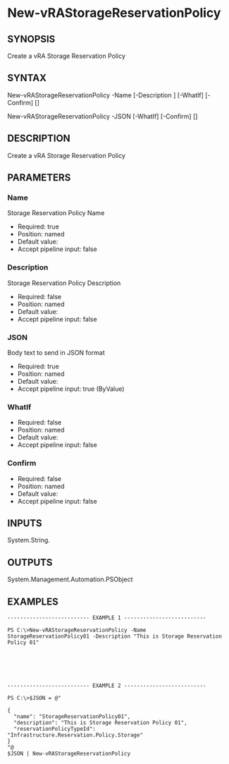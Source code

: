 # New-vRAStorageReservationPolicy

## SYNOPSIS
    
Create a vRA Storage Reservation Policy

## SYNTAX
 New-vRAStorageReservationPolicy -Name <String> [-Description <String>] [-WhatIf] [-Confirm] [<CommonParameters>]  New-vRAStorageReservationPolicy -JSON <String> [-WhatIf] [-Confirm] [<CommonParameters>]     

## DESCRIPTION

Create a vRA Storage Reservation Policy

## PARAMETERS


### Name

Storage Reservation Policy Name

* Required: true
* Position: named
* Default value: 
* Accept pipeline input: false

### Description

Storage Reservation Policy Description

* Required: false
* Position: named
* Default value: 
* Accept pipeline input: false

### JSON

Body text to send in JSON format

* Required: true
* Position: named
* Default value: 
* Accept pipeline input: true (ByValue)

### WhatIf


* Required: false
* Position: named
* Default value: 
* Accept pipeline input: false

### Confirm


* Required: false
* Position: named
* Default value: 
* Accept pipeline input: false

## INPUTS

System.String.

## OUTPUTS

System.Management.Automation.PSObject

## EXAMPLES
```
-------------------------- EXAMPLE 1 --------------------------

PS C:\>New-vRAStorageReservationPolicy -Name StorageReservationPolicy01 -Description "This is Storage Reservation 
Policy 01"






-------------------------- EXAMPLE 2 --------------------------

PS C:\>$JSON = @"

{
  "name": "StorageReservationPolicy01",
  "description": "This is Storage Reservation Policy 01",
  "reservationPolicyTypeId": "Infrastructure.Reservation.Policy.Storage"
}
"@
$JSON | New-vRAStorageReservationPolicy
```

